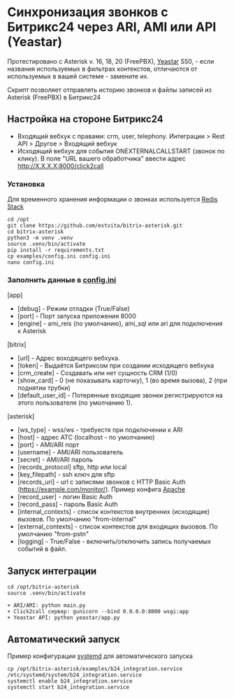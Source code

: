 # Синхронизация звонков с Битрикс24 через ARI, AMI или API (Yeastar)

Протестировано с Asterisk v. 16, 18, 20 (FreePBX), [Yeastar](/yeastar/) S50,  - если названия используемых в фильтрах контекстов, отличаются от используемых в вашей системе - замените их.

Скрипт позволяет отправлять историю звонков и файлы записей из Asterisk (FreePBX) в Битрикс24

## Настройка на стороне Битрикс24
+ Входящий вебхук с правами: crm, user, telephony. Интеграции > Rest API > Другое > Входящий вебхук
+ Исходящий вебхук для события ONEXTERNALCALLSTART (звонок по клику). В поле "URL вашего обработчика" ввести адрес http://X.X.X.X:8000/click2call

### Установка 

Для временного хранения информации о звонках используется [Redis Stack](https://redis.io/docs/latest/operate/oss_and_stack/install/archive/install-stack/) 


```
cd /opt
git clone https://github.com/estvita/bitrix-asterisk.git
cd bitrix-asterisk
python3 -m venv .venv
source .venv/bin/activate
pip install -r requirements.txt
cp examples/config.ini config.ini
nano config.ini
```
 
### Заполнить данные в [config.ini](examples/config.ini)

[app]
+ [debug] - Режим отладки (True/False)
+ [port] - Порт запуска приложения 8000
+ [engine] - ami_reis (по умолчанию), ami_sql или ari для подключения к Asterisk

[bitrix]
+ [url] - Адрес воходящего вебхука.
+ [token] - Выдаётся Битриксом при создании исходящего вебхука
+ [crm_create] - Создавать или нет сущность CRM (1/0)
+ [show_card] - 0 (не показывать карточку), 1 (во время вызова), 2 (при поднятии трубки)
+ [default_user_id] - Потерянные входящие звонки регистрируются на этого пользователя (по умолчанию 1).

[asterisk]
+ [ws_type] - wss/ws - требуестя при подключении к ARI
+ [host] - адрес ATC (localhost - по умолчанию)
+ [port] - AMI/ARI порт
+ [username] - AMI/ARI пользователь
+ [secret] - AMI/ARI пароль
+ [records_protocol] sftp, http или local
+ [key_filepath] - ssh ключ для sftp
+ [records_uri] - url с записями звонков с HTTP Basic Auth (https://example.com/monitor/). Пример конфига [Apache](examples/monitor.conf)  
+ [record_user] - логин Basic Auth
+ [record_pass] - пароль Basic Auth
+ [internal_contexts] - список контекстов внутренних (исходящие) вызовов. По умолчанию "from-internal"
+ [external_contexts] - список контекстов для входящих вызовов. По умолчанию "from-pstn"
+ [logging] - True/False - включить/отключить запись получаемых событий в файл.

## Запуск интеграции
```
cd /opt/bitrix-asterisk
source .venv/bin/activate

+ ARI/AMI: python main.py
+ Click2call сервер: gunicorn --bind 0.0.0.0:8000 wsgi:app
+ Yeastar API: python yeastar/app.py

```

## Автоматический запуск 
Пример конфигурации [systemd](/examples/b24_integration.service) для автоматического запуска

```
cp /opt/bitrix-asterisk/examples/b24_integration.service /etc/systemd/system/b24_integration.service
systemctl enable b24_integration.service
systemctl start b24_integration.service
```
